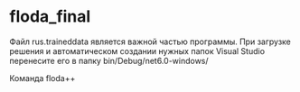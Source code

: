 # floda_final

Файл rus.traineddata является важной частью программы. При загрузке решения и автоматическом создании нужных папок Visual Studio перенесите его в папку bin/Debug/net6.0-windows/

Команда floda++
